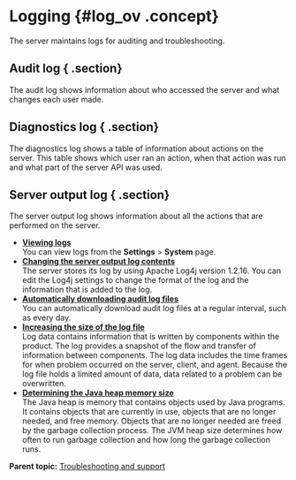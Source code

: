 # Logging {#log_ov .concept}

The server maintains logs for auditing and troubleshooting.

## Audit log { .section}

The audit log shows information about who accessed the server and what changes each user made.

## Diagnostics log { .section}

The diagnostics log shows a table of information about actions on the server. This table shows which user ran an action, when that action was run and what part of the server API was used.

## Server output log { .section}

The server output log shows information about all the actions that are performed on the server.

-   **[Viewing logs](../topics/log_audit.md)**  
You can view logs from the **Settings** \> **System** page.
-   **[Changing the server output log contents](../topics/log_log4j.md)**  
The server stores its log by using Apache Log4j version 1.2.16. You can edit the Log4j settings to change the format of the log and the information that is added to the log.
-   **[Automatically downloading audit log files](../topics/troubleshoot_logDownload.md)**  
You can automatically download audit log files at a regular interval, such as every day.
-   **[Increasing the size of the log file](../topics/troubleshoot_logsize.md)**  
Log data contains information that is written by components within the product. The log provides a snapshot of the flow and transfer of information between components. The log data includes the time frames for when problem occurred on the server, client, and agent. Because the log file holds a limited amount of data, data related to a problem can be overwritten.
-   **[Determining the Java heap memory size](../topics/troubleshoot_javaheapsize.md)**  
The Java heap is memory that contains objects used by Java programs. It contains objects that are currently in use, objects that are no longer needed, and free memory. Objects that are no longer needed are freed by the garbage collection process. The JVM heap size determines how often to run garbage collection and how long the garbage collection runs.

**Parent topic:** [Troubleshooting and support](../topics/c_node_troubleshooting.md)

